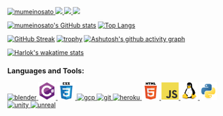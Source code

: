 <p align="left"> 
  <a href="https://github.com/mumeinosato/mumeinosato">
    <img src="https://img.shields.io/github/watchers/mumeinosato/mumeinosato?style=social" alt="mumeinosato" />
  </a>
  <a href="https://twitter.com/mumeinosato">
    <img height="20" src="https://img.shields.io/twitter/follow/mumeinosato" />
  </a>
  <a href="https://www.youtube.com/channel/UCpb92184AP2Ffhyf7u2bD3w">
    <img height="20" src="https://img.shields.io/youtube/channel/views/UCpb92184AP2Ffhyf7u2bD3w" />
  </a>
  <a href="https://github.com/mumeinosato">
    <img height="20" src="https://img.shields.io/github/followers/mumeinosato?style=social" />
</p>
  
[![mumeinosato's GitHub stats](https://github-readme-stats.vercel.app/api?username=mumeinosato)](https://github.com/anuraghazra/github-readme-stats)
[![Top Langs](https://github-readme-stats.vercel.app/api/top-langs/?username=mumeinosato&layout=compact)](https://github.com/anuraghazra/github-readme-stats)
 
[![GitHub Streak](https://streak-stats.demolab.com?user=mumeinosato&theme=tokyonight-duo)](https://git.io/streak-stats)
[![trophy](https://github-profile-trophy.vercel.app/?username=mumeinosato)](https://github.com/ryo-ma/github-profile-trophy)
[![Ashutosh's github activity graph](https://github-readme-activity-graph.cyclic.app/graph?username=mumeinosato&theme=dracula)](https://github.com/ashutosh00710/github-readme-activity-graph)
  
 [![Harlok's wakatime stats](https://github-readme-stats.vercel.app/api/wakatime?username=mumeinosato)](https://github.com/anuraghazra/github-readme-stats)
  
<h3 align="left">Languages and Tools:</h3>
<p align="left"> <a href="https://www.blender.org/" target="_blank" rel="noreferrer"> <img src="https://download.blender.org/branding/community/blender_community_badge_white.svg" alt="blender" width="40" height="40"/> </a> <a href="https://www.w3schools.com/cs/" target="_blank" rel="noreferrer"> <img src="https://raw.githubusercontent.com/devicons/devicon/master/icons/csharp/csharp-original.svg" alt="csharp" width="40" height="40"/> </a> <a href="https://www.w3schools.com/css/" target="_blank" rel="noreferrer"> <img src="https://raw.githubusercontent.com/devicons/devicon/master/icons/css3/css3-original-wordmark.svg" alt="css3" width="40" height="40"/> </a> <a href="https://cloud.google.com" target="_blank" rel="noreferrer"> <img src="https://www.vectorlogo.zone/logos/google_cloud/google_cloud-icon.svg" alt="gcp" width="40" height="40"/> </a> <a href="https://git-scm.com/" target="_blank" rel="noreferrer"> <img src="https://www.vectorlogo.zone/logos/git-scm/git-scm-icon.svg" alt="git" width="40" height="40"/> </a> <a href="https://heroku.com" target="_blank" rel="noreferrer"> <img src="https://www.vectorlogo.zone/logos/heroku/heroku-icon.svg" alt="heroku" width="40" height="40"/> </a> <a href="https://www.w3.org/html/" target="_blank" rel="noreferrer"> <img src="https://raw.githubusercontent.com/devicons/devicon/master/icons/html5/html5-original-wordmark.svg" alt="html5" width="40" height="40"/> </a> <a href="https://developer.mozilla.org/en-US/docs/Web/JavaScript" target="_blank" rel="noreferrer"> <img src="https://raw.githubusercontent.com/devicons/devicon/master/icons/javascript/javascript-original.svg" alt="javascript" width="40" height="40"/> </a> <a href="https://www.linux.org/" target="_blank" rel="noreferrer"> <img src="https://raw.githubusercontent.com/devicons/devicon/master/icons/linux/linux-original.svg" alt="linux" width="40" height="40"/> </a> <a href="https://www.python.org" target="_blank" rel="noreferrer"> <img src="https://raw.githubusercontent.com/devicons/devicon/master/icons/python/python-original.svg" alt="python" width="40" height="40"/> </a> <a href="https://unity.com/" target="_blank" rel="noreferrer"> <img src="https://www.vectorlogo.zone/logos/unity3d/unity3d-icon.svg" alt="unity" width="40" height="40"/> </a> <a href="https://unrealengine.com/" target="_blank" rel="noreferrer"> <img src="https://raw.githubusercontent.com/kenangundogan/fontisto/036b7eca71aab1bef8e6a0518f7329f13ed62f6b/icons/svg/brand/unreal-engine.svg" alt="unreal" width="40" height="40"/> </a> </p>  
